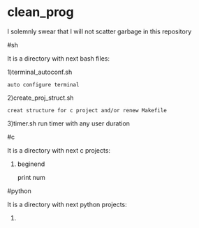 # clean\_prog

I solemnly swear that I will not scatter garbage in this repository

#sh

It is a directory with next bash files:

1)terminal\_autoconf.sh

	auto configure terminal

2)create\_proj\_struct.sh

	creat structure for c project and/or renew Makefile

3)timer.sh
	run timer with any user duration 

#c

It is a directory with next c projects:

1) beginend

	print num

#python

It is a directory with next python projects:

1)
